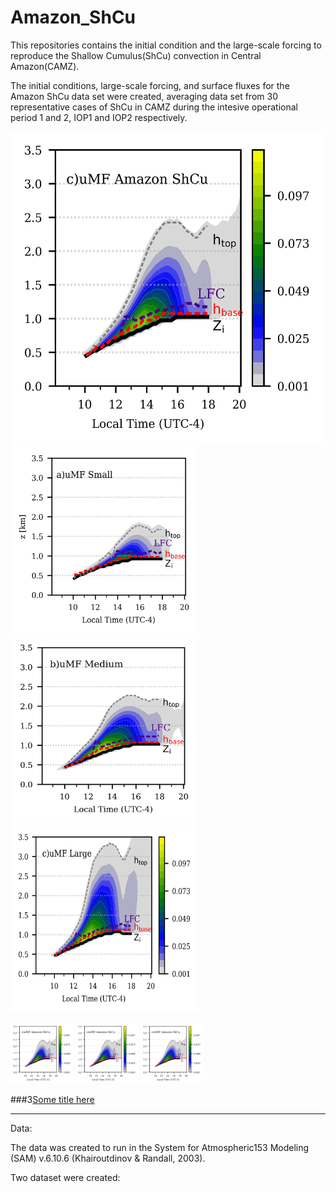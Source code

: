# Amazon_ShCu

This repositories contains the initial 
condition and the large-scale forcing 
to reproduce the Shallow Cumulus(ShCu)
convection in Central Amazon(CAMZ). 

The initial conditions, large-scale forcing, and surface 
fluxes for the Amazon ShCu data set were created, 
averaging data set from 30 representative 
cases of ShCu in CAMZ during the intesive operational period 1 and 2, IOP1 and IOP2 
respectively.

<img src="fig/mass_flux_2d_ca_sh.png" alt="Alt text" title="Optional title" width="500" height="500" >
<img src="fig/mass_flux_2d_small.png" alt="Alt text" title="Optional title" width="300" height="300" >
<img src="fig/mass_flux_2d_medium.png" alt="Alt text" title="Optional title" width="300" height="300" >
<img src="fig/mass_flux_2d_large_all.png" alt="Alt text" title="Optional title" width="300" height="300" >


<p float="left">
  <img src="/fig/mass_flux_2d_ca_sh.png" width="100" />
  <img src="/fig/mass_flux_2d_ca_sh.png" width="100" /> 
  <img src="/fig/mass_flux_2d_ca_sh.png" width="100" />
</p>



###3[Some title here](fig/mass_flux_2d_ca_sh.pdf)
_____________________________________________________________
Data:

The data  was created to run in
the System for Atmospheric153
Modeling (SAM) v.6.10.6 (Khairoutdinov & Randall, 2003).

Two dataset were created: 
